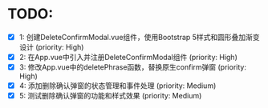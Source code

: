 # TODO:

- [x] 1: 创建DeleteConfirmModal.vue组件，使用Bootstrap 5样式和圆形叠加渐变设计 (priority: High)
- [x] 2: 在App.vue中引入并注册DeleteConfirmModal组件 (priority: High)
- [x] 3: 修改App.vue中的deletePhrase函数，替换原生confirm弹窗 (priority: High)
- [x] 4: 添加删除确认弹窗的状态管理和事件处理 (priority: Medium)
- [x] 5: 测试删除确认弹窗的功能和样式效果 (priority: Medium)

